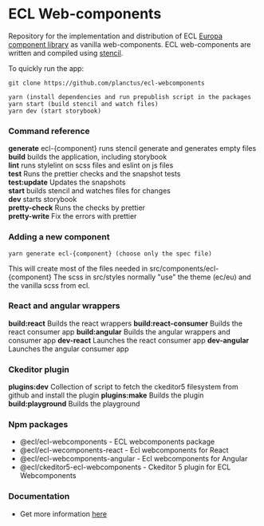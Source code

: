 # ECL Web-components

Repository for the implementation and distribution of ECL [Europa component library](https://ec.europa.eu/component-library) as vanilla web-components.
ECL web-components are written and compiled using [stencil](https://stenciljs.com/).

To quickly run the app:

```
git clone https://github.com/planctus/ecl-webcomponents

yarn (install dependencies and run prepublish script in the packages
yarn start (build stencil and watch files)
yarn dev (start storybook)
```

### Command reference

**generate** ecl-{component} runs stencil generate and generates empty files
**build** builds the application, including storybook  
**lint** runs stylelint on scss files and eslint on js files  
**test** Runs the prettier checks and the snapshot tests  
**test:update** Updates the snapshots  
**start** builds stencil and watches files for changes  
**dev** starts storybook  
**pretty-check** Runs the checks by prettier  
**pretty-write** Fix the errors with prettier

### Adding a new component

```
yarn generate ecl-{component} (choose only the spec file)
```

This will create most of the files needed in src/components/ecl-{component}
The scss in src/styles normally "use" the theme (ec/eu) and the vanilla scss from ecl.

### React and angular wrappers

**build:react** Builds the react wrappers
**build:react-consumer** Builds the react consumer app
**build:angular** Builds the angular wrappers and consumer app
**dev-react** Launches the react consumer app
**dev-angular** Launches the angular consumer app

### Ckeditor plugin

**plugins:dev** Collection of script to fetch the ckeditor5 filesystem from github and install the plugin
**plugins:make** Builds the plugin
**build:playground** Builds the playground

### Npm packages

- @ecl/ecl-webcomponents - ECL webcomponents package
- @ecl/ecl-wecomponents-react - Ecl webcomponents for React
- @ecl/ecl-webcomponents-angular - Ecl webcomponents for Angular
- @ecl/ckeditor5-ecl-webcomponents - Ckeditor 5 plugin for ECL Webcomponents

### Documentation

- Get more information [here](./docs/README.md)
